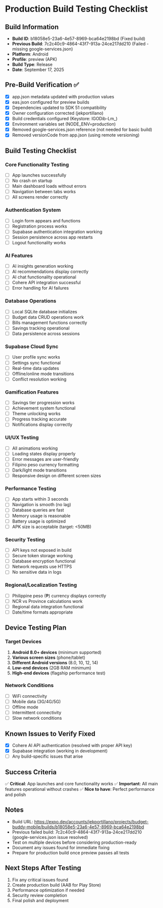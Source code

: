# Production Build Testing Checklist

## Build Information
- **Build ID**: b18058e5-23a6-4e57-8969-bca64e2198bd (Fixed build)
- **Previous Build**: 7c2c40c9-4864-43f7-913a-24ce217dd210 (Failed - missing google-services.json)
- **Platform**: Android
- **Profile**: preview (APK)
- **Build Type**: Release
- **Date**: September 17, 2025

## Pre-Build Verification ✅
- [x] app.json metadata updated with production values
- [x] eas.json configured for preview builds
- [x] Dependencies updated to SDK 51 compatibility
- [x] Owner configuration corrected (jekportillano)
- [x] Build credentials configured (Keystore: IGODib-Lm_)
- [x] Environment variables set (NODE_ENV=production)
- [x] Removed google-services.json reference (not needed for basic build)
- [x] Removed versionCode from app.json (using remote versioning)

## Build Testing Checklist

### Core Functionality Testing
- [ ] App launches successfully
- [ ] No crash on startup
- [ ] Main dashboard loads without errors
- [ ] Navigation between tabs works
- [ ] All screens render correctly

### Authentication System
- [ ] Login form appears and functions
- [ ] Registration process works
- [ ] Supabase authentication integration working
- [ ] Session persistence across app restarts
- [ ] Logout functionality works

### AI Features
- [ ] AI insights generation working
- [ ] AI recommendations display correctly
- [ ] AI chat functionality operational
- [ ] Cohere API integration successful
- [ ] Error handling for AI failures

### Database Operations
- [ ] Local SQLite database initializes
- [ ] Budget data CRUD operations work
- [ ] Bills management functions correctly
- [ ] Savings tracking operational
- [ ] Data persistence across sessions

### Supabase Cloud Sync
- [ ] User profile sync works
- [ ] Settings sync functional
- [ ] Real-time data updates
- [ ] Offline/online mode transitions
- [ ] Conflict resolution working

### Gamification Features
- [ ] Savings tier progression works
- [ ] Achievement system functional
- [ ] Theme unlocking works
- [ ] Progress tracking accurate
- [ ] Notifications display correctly

### UI/UX Testing
- [ ] All animations working
- [ ] Loading states display properly
- [ ] Error messages are user-friendly
- [ ] Filipino peso currency formatting
- [ ] Dark/light mode transitions
- [ ] Responsive design on different screen sizes

### Performance Testing
- [ ] App starts within 3 seconds
- [ ] Navigation is smooth (no lag)
- [ ] Database queries are fast
- [ ] Memory usage is reasonable
- [ ] Battery usage is optimized
- [ ] APK size is acceptable (target: <50MB)

### Security Testing
- [ ] API keys not exposed in build
- [ ] Secure token storage working
- [ ] Database encryption functional
- [ ] Network requests use HTTPS
- [ ] No sensitive data in logs

### Regional/Localization Testing
- [ ] Philippine peso (₱) currency displays correctly
- [ ] NCR vs Province calculations work
- [ ] Regional data integration functional
- [ ] Date/time formats appropriate

## Device Testing Plan

### Target Devices
1. **Android 8.0+ devices** (minimum supported)
2. **Various screen sizes** (phone/tablet)
3. **Different Android versions** (8.0, 10, 12, 14)
4. **Low-end devices** (2GB RAM minimum)
5. **High-end devices** (flagship performance test)

### Network Conditions
- [ ] WiFi connectivity
- [ ] Mobile data (3G/4G/5G)
- [ ] Offline mode
- [ ] Intermittent connectivity
- [ ] Slow network conditions

## Known Issues to Verify Fixed
- [x] Cohere AI API authentication (resolved with proper API key)
- [x] Supabase integration (working in development)
- [ ] Any build-specific issues that arise

## Success Criteria
✅ **Critical**: App launches and core functionality works
✅ **Important**: All main features operational without crashes
✅ **Nice to have**: Perfect performance and polish

## Notes
- Build URL: https://expo.dev/accounts/jekportillano/projects/budget-buddy-mobile/builds/b18058e5-23a6-4e57-8969-bca64e2198bd
- Previous failed build: 7c2c40c9-4864-43f7-913a-24ce217dd210 (google-services.json issue resolved)
- Test on multiple devices before considering production-ready
- Document any issues found for immediate fixing
- Prepare for production build once preview passes all tests

## Next Steps After Testing
1. Fix any critical issues found
2. Create production build (AAB for Play Store)
3. Performance optimization if needed
4. Security review completion
5. Final polish and deployment